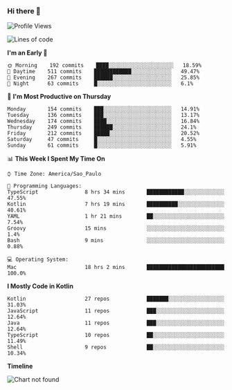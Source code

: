 ### Hi there 👋

<!--
**fernandonogueira/fernandonogueira** is a ✨ _special_ ✨ repository because its `README.md` (this file) appears on your GitHub profile.

Here are some ideas to get you started:

- 🔭 I’m currently working on ...
- 🌱 I’m currently learning ...
- 👯 I’m looking to collaborate on ...
- 🤔 I’m looking for help with ...
- 💬 Ask me about ...
- 📫 How to reach me: ...
- 😄 Pronouns: ...
- ⚡ Fun fact: ...
-->

<!--START_SECTION:waka-->
![Profile Views](http://img.shields.io/badge/Profile%20Views-0-blue)

![Lines of code](https://img.shields.io/badge/From%20Hello%20World%20I%27ve%20Written-591558%20lines%20of%20code-blue)

**I'm an Early 🐤** 

```text
🌞 Morning    192 commits    ████░░░░░░░░░░░░░░░░░░░░░   18.59% 
🌆 Daytime    511 commits    ████████████░░░░░░░░░░░░░   49.47% 
🌃 Evening    267 commits    ██████░░░░░░░░░░░░░░░░░░░   25.85% 
🌙 Night      63 commits     █░░░░░░░░░░░░░░░░░░░░░░░░   6.1%

```
📅 **I'm Most Productive on Thursday** 

```text
Monday       154 commits    ███░░░░░░░░░░░░░░░░░░░░░░   14.91% 
Tuesday      136 commits    ███░░░░░░░░░░░░░░░░░░░░░░   13.17% 
Wednesday    174 commits    ████░░░░░░░░░░░░░░░░░░░░░   16.84% 
Thursday     249 commits    ██████░░░░░░░░░░░░░░░░░░░   24.1% 
Friday       212 commits    █████░░░░░░░░░░░░░░░░░░░░   20.52% 
Saturday     47 commits     █░░░░░░░░░░░░░░░░░░░░░░░░   4.55% 
Sunday       61 commits     █░░░░░░░░░░░░░░░░░░░░░░░░   5.91%

```


📊 **This Week I Spent My Time On** 

```text
⌚︎ Time Zone: America/Sao_Paulo

💬 Programming Languages: 
TypeScript               8 hrs 34 mins       ████████████░░░░░░░░░░░░░   47.55% 
Kotlin                   7 hrs 19 mins       ██████████░░░░░░░░░░░░░░░   40.61% 
YAML                     1 hr 21 mins        ██░░░░░░░░░░░░░░░░░░░░░░░   7.54% 
Groovy                   15 mins             ░░░░░░░░░░░░░░░░░░░░░░░░░   1.4% 
Bash                     9 mins              ░░░░░░░░░░░░░░░░░░░░░░░░░   0.88%

💻 Operating System: 
Mac                      18 hrs 2 mins       █████████████████████████   100.0%

```

**I Mostly Code in Kotlin** 

```text
Kotlin                   27 repos            ███████░░░░░░░░░░░░░░░░░░   31.03% 
JavaScript               11 repos            ███░░░░░░░░░░░░░░░░░░░░░░   12.64% 
Java                     11 repos            ███░░░░░░░░░░░░░░░░░░░░░░   12.64% 
TypeScript               10 repos            ██░░░░░░░░░░░░░░░░░░░░░░░   11.49% 
Shell                    9 repos             ██░░░░░░░░░░░░░░░░░░░░░░░   10.34%

```


**Timeline**

![Chart not found](https://raw.githubusercontent.com/fernandonogueira/fernandonogueira/master/charts/bar_graph.png) 


<!--END_SECTION:waka-->
